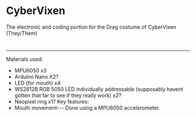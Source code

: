 # CyberVixen
The electronic and coding portion for the Drag costume of CyberVixen (They/Them)
#
-----

Materials used:
  - MPU6050 x3
  - Arduino Nano X2?
  - LED (for mouth) x4
  - WS2812B RGB 5050 LED individually addressable (supposably havent gotten that far to see if they really work) x2?
  - Neopixel ring x1?
Key features:
  - Mouth movement--- Done using a MPU6050 accelerometer.
